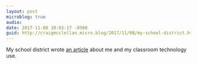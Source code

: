 ```yaml
---
layout: post
microblog: true
audio: 
date: 2017-11-08 10:03:17 -0500
guid: http://craigmcclellan.micro.blog/2017/11/08/my-school-district.html
---
```

My school district wrote [an article](https://mnpschildrenfirst.com/2017/11/08/mnpsvoices-craig-mcclellan-second-grade-teacher/) about me and my classroom technology use.
